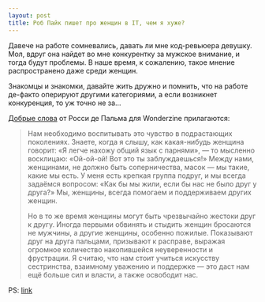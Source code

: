 ```yaml
---
layout: post
title: Роб Пайк пишет про женщин в IT, чем я хуже?
---
```


Давече на работе сомневались, давать ли мне код-ревьюера девушку. Мол, вдруг она найдет во мне конкурентку за мужское внимание, и тогда будут проблемы.
В наше время, к сожалению, такое мнение распространено даже среди женщин. 

Знакомцы и знакомки, давайте жить дружно и помнить, что на работе де-факто оперируют другими категориями, а если возникнет конкуренция, то уж точно не за...

[Добрые слова](http://www.wonderzine.com/wonderzine/style/style-interview/224398-rossy-de-palma )  от Росси де Пальма для Wonderzine прилагаются:

>Нам необходимо воспитывать это чувство в подрастающих поколениях. Знаете, когда я слышу, как какая-нибудь женщина говорит: «Я легче нахожу общий язык с парнями», — то мысленно восклицаю: «Ой-ой-ой! Вот это ты заблуждаешься!» Между нами, женщинами, не должно быть соперничества, масок — мы такие, какие мы есть. У меня есть крепкая группа подруг, и мы всегда задаёмся вопросом: «Как бы мы жили, если бы нас не было друг у друга?» Мы, женщины, всегда помогаем и поддерживаем других женщин.
>
>Но в то же время женщины могут быть чрезвычайно жестоки друг к другу. Иногда первыми обвинять и стыдить женщин бросаются не мужчины, а другие женщины, особенно пожилые. Показывают друг на друга пальцами, призывают к расправе, выражая огромное количество накопившейся неуверенности и фрустрации. Я считаю, что нам стоит учиться искусству сестринства, взаимному уважению и поддержке — это даст нам ещё больше сил и власти, а также освободит нас.

PS: [link](https://commandcenter.blogspot.com.by/2017/02/the-power-of-role-models.html)
